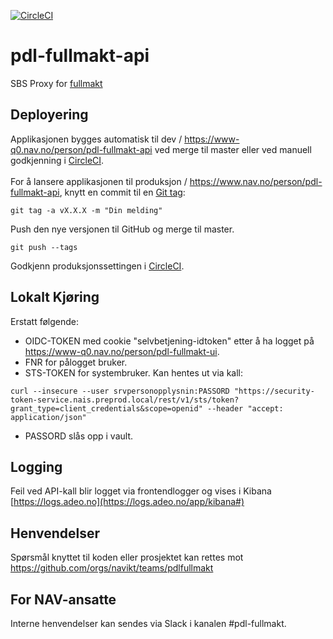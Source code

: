 
[![CircleCI](https://circleci.com/gh/navikt/pdl-fullmakt-api.svg?style=svg)](https://circleci.com/gh/navikt/pdl-fullmakt-api)

# pdl-fullmakt-api

SBS Proxy for [fullmakt](https://github.com/navikt/pdl-fullmakt-ui)


## Deployering

Applikasjonen bygges automatisk til dev / https://www-q0.nav.no/person/pdl-fullmakt-api ved merge til master eller ved manuell godkjenning i [CircleCI](https://circleci.com/gh/navikt/workflows/pdl-fullmakt-api). <br><br>
For å lansere applikasjonen til produksjon / https://www.nav.no/person/pdl-fullmakt-api, knytt en commit til en [Git tag](https://git-scm.com/book/en/v2/Git-Basics-Tagging):

```
git tag -a vX.X.X -m "Din melding"
```

Push den nye versjonen til GitHub og merge til master.

```
git push --tags
```

Godkjenn produksjonssettingen i [CircleCI](https://circleci.com/gh/navikt/workflows/pdl-fullmakt-api).

## Lokalt Kjøring


Erstatt følgende:
* OIDC-TOKEN med cookie "selvbetjening-idtoken" etter å ha logget på https://www-q0.nav.no/person/pdl-fullmakt-ui.
* FNR for pålogget bruker.
* STS-TOKEN for systembruker. Kan hentes ut via kall:

```
curl --insecure --user srvpersonopplysnin:PASSORD "https://security-token-service.nais.preprod.local/rest/v1/sts/token?grant_type=client_credentials&scope=openid" --header "accept: application/json"
```

* PASSORD slås opp i vault.


## Logging

Feil ved API-kall blir logget via frontendlogger og vises i Kibana<br>
[https://logs.adeo.no](https://logs.adeo.no/app/kibana#)

## Henvendelser

Spørsmål knyttet til koden eller prosjektet kan rettes mot https://github.com/orgs/navikt/teams/pdlfullmakt

## For NAV-ansatte

Interne henvendelser kan sendes via Slack i kanalen #pdl-fullmakt.

